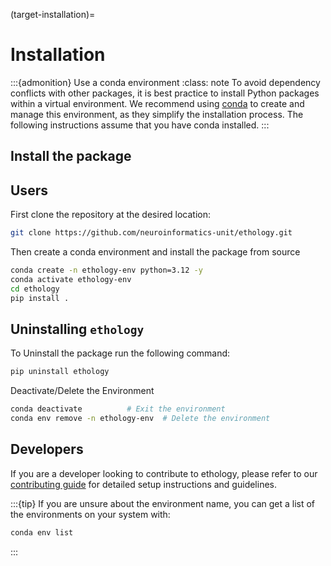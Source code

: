 (target-installation)=
# Installation

:::{admonition} Use a conda environment
:class: note
To avoid dependency conflicts with other packages, it is best practice to install Python packages within a virtual environment.
We recommend using [conda](conda:) to create and manage this environment, as they simplify the installation process.
The following instructions assume that you have conda installed.
:::
## Install the package
## Users

First clone the repository at the desired location:

```bash
git clone https://github.com/neuroinformatics-unit/ethology.git
```

Then create a conda environment and install the package from source
```sh
conda create -n ethology-env python=3.12 -y
conda activate ethology-env
cd ethology
pip install .
```
## Uninstalling `ethology`
To Uninstall the package run the following command:
```sh
pip uninstall ethology
```
Deactivate/Delete the Environment
```sh
conda deactivate          # Exit the environment
conda env remove -n ethology-env  # Delete the environment
```

## Developers
If you are a developer looking to contribute to ethology, please refer to our [contributing guide](community/contributing.rst) for detailed setup instructions and guidelines.

:::{tip}
If you are unsure about the environment name, you can get a list of the environments on your system with:
```sh
conda env list
```
:::
